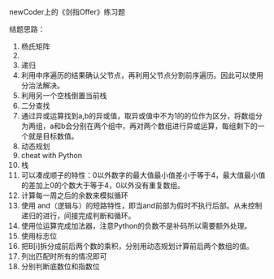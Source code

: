 newCoder上的《剑指Offer》练习题

结题思路：
1. 杨氏矩阵
2.
3. 递归
4. 利用中序遍历的结果确认父节点，再利用父节点分割前序遍历。因此可以使用分治法解决。
5. 利用另一个空栈倒置当前栈
6. 二分查找
40. 通过异或运算找到a,b的异或值，取异或值中不为1的的位作为区分，将数组分为两组，a和b会分别在两个组中，再对两个数组进行异或运算，每组剩下的一个就是目标数值。
41. 动态规划
42. cheat with Python
43. 栈
44. 可以凑成顺子的特性：0以外数字的最大值最小值差小于等于4，最大值最小值的差加上0的个数大于等于4，0以外没有重复数组。
45. 计算每一周之后的余数来模拟循环
46. 使用 and（逻辑与）的短路特性，即当and前部为假时不执行后部。从未控制递归的进行，间接完成判断和循环。
47. 使用位运算完成加法器，注意Python的负数不是补码所以需要额外处理。
48. 使用标志位
49. 把B[i]拆分成前后两个数的乘积，分别用动态规划计算前后两个数组的值。
50. 列出匹配时所有的情况即可
51. 分别判断底数位和指数位
